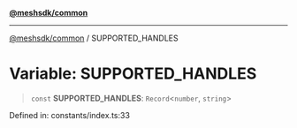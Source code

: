 [**@meshsdk/common**](../README.md)

***

[@meshsdk/common](../globals.md) / SUPPORTED\_HANDLES

# Variable: SUPPORTED\_HANDLES

> `const` **SUPPORTED\_HANDLES**: `Record`\<`number`, `string`\>

Defined in: constants/index.ts:33
